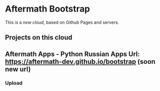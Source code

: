 # Aftermath Bootstrap
This is a _new cloud_, based on Github Pages and servers.

## Projects on this cloud 
Aftermath Apps - Python Russian Apps
Url: https://aftermath-dev.github.io/bootstrap (soon new url)
---------------------------

### Upload
